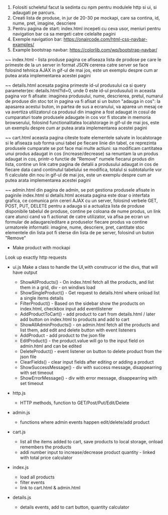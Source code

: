 1.  Folositi scheletul facut la sedinta cu npm pentru modulele http si ui, si adaugati pe parcurs.
2.  Creati lista de produse, in jur de 20-30 pe mockapi, care sa contina, id, nume, pret, imagine, descriere
3.  Pentru pagina de start: index.html incepeti cu ceva usor, meniuri pentru navigation bar ca sa mergeti catre celelalte pagini
4.  Exemple navigation bar: https://onaircode.com/html-css-navbar-examples/
5.  Example bootstrap navbar: https://colorlib.com/wp/bootstrap-navbar/

~~ index.html - lista produse
pagina ce afiseaza lista de prodose pe care le primeste de la un server in format JSON
cererea catre server se face folosind tehnica AJAX
in gif-ul de mai jos, este un exemplu despre cum ar putea arata implementarea acestei pagini

~~ details.html
acesata pagina primeste id-ul produsului ca si query parameter(ex: details.html?id=0, unde 0 este id-ul produsului)
in aceasta pagina vor fi afisate: imaginea produsului, nume, descrierea, pretul, numarul de produse din stoc
tot in pagina va fi afisat si un buton "adauga in cos": la apasarea acestui buton, in partea de sus a ecranului, va aparea un mesaj ce va avertiza utilizatorul ca produsul din imagine a fost adaugat in cosul de cumparaturi
toate produsele adaugate in cos vor fi stocate in memoria browserului, folosind functionalitatea localstorage
in gif-ul de mai jos, este un exemplu despre cum ar putea arata implementarea acestei pagini

~~ cart.html
aceasta pagina citeste toate elementele salvate in localstorage si le afiseaza sub forma unui tabel
pe fiecare linie din tabel, ce reprezinta produsele cumparate se pot face mai multe actiuni:
sa modificam cantitatea unui produs adaugat in cos (increase/decrease)
sa renuntam la un produs adaugat in cos, printr-o functie de "Remove"
numele fiecarui produs din lista, contine un link catre pagina de detalii a produsului adaugat in cos
de fiecare data cand continutul tabelului se modifica, totalul si subtotalurile vor fi calculate din nou
in gif-ul de mai jos, este un exemplu despre cum ar putea arata implementarea acestei pagini

~~ admin.html
din pagina de admin, se pot gestiona produsele afisate in paginile index.html si details.html
acesata pagina este doar o interfata grafica, ce comunica prin cereri AJAX cu un server, folosind verbele GET, POST, PUT, DELETE pentru a adauga si a actualiza lista de produse disponibile
tabelul de produse, contine pe coloana de nume produs, un link care atunci cand va fi actionat de catre utilizator, va afisa pe ecran un formular de adaugare/editare a produselor
fiecare produs va contine urmatorele informatii: imagine, nume, descriere, pret, cantitate stoc
elementele din lista pot fi sterse din lista de pe server, folosind un buton "Remove"

- Make product with mockapi

Look up exactly http requests

- ui.js
  Make a class to handle the UI,with construcor id the divs, that will have output

  - ShowAllProducts() - On index.html fetch all the products, and list them in a grid, div - on windiws load
  - ShowSingleProduct() - Get request to details.html where onload list a single items details
  - FilterProduct() - Based on the sidebar show the products on index.html, checkbox input add eventlistener
  - AddProductToCart() - add product to cart from details.html / later add button on index.html to products and add to cart
  - ShowAllAdminProducts() - on admin.html fetch all the products and list them, add edit and delete button with event listeners
  - AddProduct - add product to the json file
  - EditProduct() - the product.value will go to the input field on admin.html and can be edited
  - DeleteProduct() - event listener on button to delete product from the json file
  - ClearFields() - clear input fields after editing or adding a product
  - ShowSuccessMessage() - div with success message, disappearring with set timeout
  - ShowErrorMessage() - div with error message, disappearring with set timeout

- http.js

  - HTTP methods, function to GET/Post/Put/Edit/Delete

- admin.js

  - functions where admin events happen edit/delete/add product

- cart.js

  - list all the items added to cart, save products to local storage, onload remembers the products
  - addi number input to increase/decrease product quantity - linked with total price calculator

- index.js

  - load all products
  - filter events
  - link to cart.html & admin.html

- details.js
  - details events, add to cart button, quantity calculator
